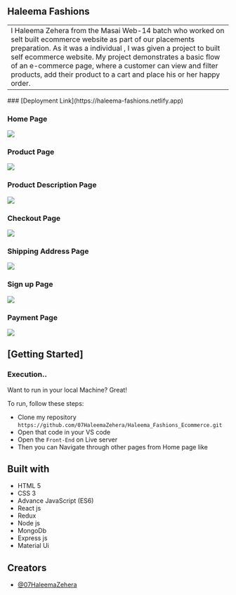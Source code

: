## Haleema Fashions



<table>
<tr>
<td>
I Haleema Zehera from the Masai Web-14 batch who worked on selt built ecommerce website as part of our  placements preparation. As it was a individual , I was given a project to built self ecommerce website. My project demonstrates a basic flow of an e-commerce page, where a customer can view and filter products, add their product to a cart and place his or her happy order.
</td>
</tr>

</table>
### [Deployment Link](https://haleema-fashions.netlify.app)

### Home Page

![](https://github.com/m-sehrawat/Adidas-Website-Clone/blob/main/Adidas%20Clone%20Screen%20Shots/Home%20page.png?raw=true)

### Product Page
![](https://github.com/m-sehrawat/Adidas-Website-Clone/blob/main/Adidas%20Clone%20Screen%20Shots/Products%20Page.png?raw=true)

### Product Description Page
![](https://github.com/m-sehrawat/Adidas-Website-Clone/blob/main/Adidas%20Clone%20Screen%20Shots/Product%20Description%20Page.png?raw=true)

### Checkout Page
![](https://github.com/m-sehrawat/Adidas-Website-Clone/blob/main/Adidas%20Clone%20Screen%20Shots/Checkout%20Page.png?raw=true)

### Shipping Address Page
![](https://github.com/m-sehrawat/Adidas-Website-Clone/blob/main/Adidas%20Clone%20Screen%20Shots/Shipping%20Address%20page.png?raw=true)

### Sign up Page
![](https://github.com/m-sehrawat/Adidas-Website-Clone/blob/main/Adidas%20Clone%20Screen%20Shots/Sign%20Up%20page.png?raw=true)

### Payment Page
![](https://github.com/m-sehrawat/Adidas-Website-Clone/blob/main/Adidas%20Clone%20Screen%20Shots/Payment%20Page.png?raw=true)



## [Getting Started]

### Execution..
Want to run in your local Machine? Great!

To run, follow these steps:

- Clone my repository `https://github.com/07HaleemaZehera/Haleema_Fashions_Ecommerce.git`
- Open that code in your VS code 
- Open the `Front-End` on Live server
- Then you can Navigate through other pages from Home page like 

## Built with 

- HTML 5
- CSS 3
- Advance JavaScript (ES6)
- React js
- Redux
- Node js
- MongoDb
- Express js
- Material Ui

## Creators

- [@07HaleemaZehera](https://github.com/07HaleemaZehera)


  
